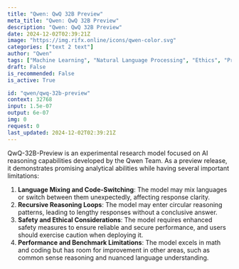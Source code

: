 ```yaml
---
title: "Qwen: QwQ 32B Preview"
meta_title: "Qwen: QwQ 32B Preview"
description: "Qwen: QwQ 32B Preview"
date: 2024-12-02T02:39:21Z
image: "https://img.rifx.online/icons/qwen-color.svg"
categories: ["text 2 text"]
author: "Qwen"
tags: ["Machine Learning", "Natural Language Processing", "Ethics", "Programming/Scripting"]
draft: False
is_recommended: False
is_active: True

id: "qwen/qwq-32b-preview"
context: 32768
input: 1.5e-07
output: 6e-07
img: 0
request: 0
last_updated: 2024-12-02T02:39:21Z
---
```


QwQ-32B-Preview is an experimental research model focused on AI reasoning capabilities developed by the Qwen Team. As a preview release, it demonstrates promising analytical abilities while having several important limitations:

1. **Language Mixing and Code-Switching**: The model may mix languages or switch between them unexpectedly, affecting response clarity.
2. **Recursive Reasoning Loops**: The model may enter circular reasoning patterns, leading to lengthy responses without a conclusive answer.
3. **Safety and Ethical Considerations**: The model requires enhanced safety measures to ensure reliable and secure performance, and users should exercise caution when deploying it.
4. **Performance and Benchmark Limitations**: The model excels in math and coding but has room for improvement in other areas, such as common sense reasoning and nuanced language understanding.



